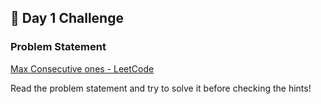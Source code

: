 ## 📌 Day 1 Challenge
### Problem Statement
[Max Consecutive ones - LeetCode](https://leetcode.com/problems/max-consecutive-ones/description/)

Read the problem statement and try to solve it before checking the hints!